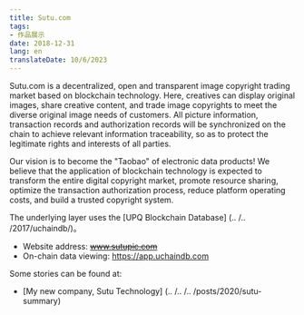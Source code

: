 ```yaml
---
title: Sutu.com
tags:
- 作品展示
date: 2018-12-31
lang: en
translateDate: 10/6/2023
---
```


Sutu.com is a decentralized, open and transparent image copyright trading market based on blockchain technology. Here, creatives can display original images, share creative content, and trade image copyrights to meet the diverse original image needs of customers. All picture information, transaction records and authorization records will be synchronized on the chain to achieve relevant information traceability, so as to protect the legitimate rights and interests of all parties.

Our vision is to become the "Taobao" of electronic data products! We believe that the application of blockchain technology is expected to transform the entire digital copyright market, promote resource sharing, optimize the transaction authorization process, reduce platform operating costs, and build a trusted copyright system.

The underlying layer uses the [UPQ Blockchain Database] (.. /.. /2017/uchaindb/)。

- Website address: ~~www.sutupic.com~~
- On-chain data viewing: https://app.uchaindb.com

Some stories can be found at:

- [My new company, Sutu Technology] (.. /.. /.. /posts/2020/sutu-summary)

